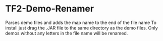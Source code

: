 # TF2-Demo-Renamer
Parses demo files and adds the map name to the end of the file name
To install just drag the .JAR file to the same directory as the demo files. Only demos without any letters in the file name will be renamed.
